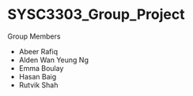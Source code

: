 # SYSC3303_Group_Project

Group Members
  - Abeer Rafiq
  - Alden Wan Yeung Ng
  - Emma Boulay
  - Hasan Baig
  - Rutvik Shah

